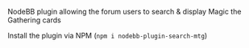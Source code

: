 NodeBB plugin allowing the forum users to search & display Magic the Gathering cards

Install the plugin via NPM (`npm i nodebb-plugin-search-mtg`)
